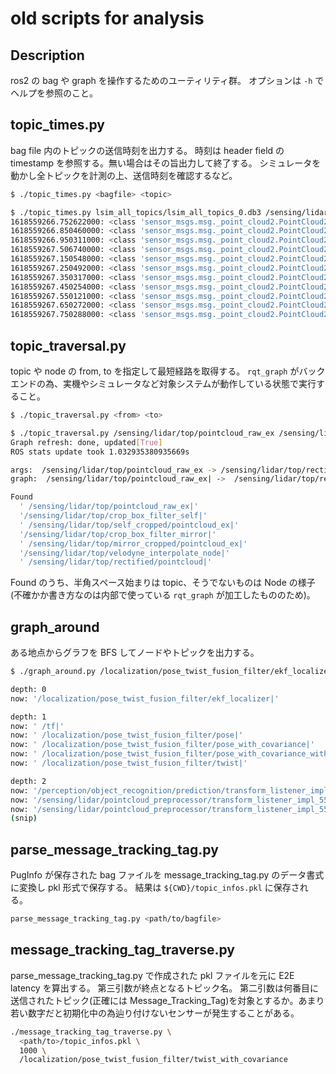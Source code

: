 # old scripts for analysis

## Description

ros2 の bag や graph を操作するためのユーティリティ群。
オプションは `-h` でヘルプを参照のこと。

## topic_times.py

bag file 内のトピックの送信時刻を出力する。
時刻は header field の timestamp を参照する。無い場合はその旨出力して終了する。
シミュレータを動かし全トピックを計測の上、送信時刻を確認するなど。

```bash
$ ./topic_times.py <bagfile> <topic>

$ ./topic_times.py lsim_all_topics/lsim_all_topics_0.db3 /sensing/lidar/top/rectified/pointcloud
1618559266.752622000: <class 'sensor_msgs.msg._point_cloud2.PointCloud2'>
1618559266.850460000: <class 'sensor_msgs.msg._point_cloud2.PointCloud2'>
1618559266.950311000: <class 'sensor_msgs.msg._point_cloud2.PointCloud2'>
1618559267.506740000: <class 'sensor_msgs.msg._point_cloud2.PointCloud2'>
1618559267.150548000: <class 'sensor_msgs.msg._point_cloud2.PointCloud2'>
1618559267.250492000: <class 'sensor_msgs.msg._point_cloud2.PointCloud2'>
1618559267.350317000: <class 'sensor_msgs.msg._point_cloud2.PointCloud2'>
1618559267.450254000: <class 'sensor_msgs.msg._point_cloud2.PointCloud2'>
1618559267.550121000: <class 'sensor_msgs.msg._point_cloud2.PointCloud2'>
1618559267.650272000: <class 'sensor_msgs.msg._point_cloud2.PointCloud2'>
1618559267.750288000: <class 'sensor_msgs.msg._point_cloud2.PointCloud2'>
```

## topic_traversal.py

topic や node の from, to を指定して最短経路を取得する。
`rqt_graph` がバックエンドの為、実機やシミュレータなど対象システムが動作している状態で実行すること。

```bash
$ ./topic_traversal.py <from> <to>

$ ./topic_traversal.py /sensing/lidar/top/pointcloud_raw_ex /sensing/lidar/top/rectified/pointcloud
Graph refresh: done, updated[True]
ROS stats update took 1.032935380935669s

args:  /sensing/lidar/top/pointcloud_raw_ex -> /sensing/lidar/top/rectified/pointcloud
graph:  /sensing/lidar/top/pointcloud_raw_ex| ->  /sensing/lidar/top/rectified/pointcloud|

Found
  ' /sensing/lidar/top/pointcloud_raw_ex|'
  '/sensing/lidar/top/crop_box_filter_self|'
  ' /sensing/lidar/top/self_cropped/pointcloud_ex|'
  '/sensing/lidar/top/crop_box_filter_mirror|'
  ' /sensing/lidar/top/mirror_cropped/pointcloud_ex|'
  '/sensing/lidar/top/velodyne_interpolate_node|'
  ' /sensing/lidar/top/rectified/pointcloud|'
```

Found のうち、半角スペース始まりは topic、そうでないものは Node の様子(不確かか書き方なのは内部で使っている `rqt_graph` が加工したもののため)。

## graph_around

ある地点からグラフを BFS してノードやトピックを出力する。

```bash
$ ./graph_around.py /localization/pose_twist_fusion_filter/ekf_localizer --depth 2

depth: 0
now: '/localization/pose_twist_fusion_filter/ekf_localizer|'

depth: 1
now: ' /tf|'
now: ' /localization/pose_twist_fusion_filter/pose|'
now: ' /localization/pose_twist_fusion_filter/pose_with_covariance|'
now: ' /localization/pose_twist_fusion_filter/pose_with_covariance_without_yawbias|'
now: ' /localization/pose_twist_fusion_filter/twist|'

depth: 2
now: '/perception/object_recognition/prediction/transform_listener_impl_55931a9941c0|'
now: '/sensing/lidar/pointcloud_preprocessor/transform_listener_impl_5588e2e7d940|'
now: '/sensing/lidar/pointcloud_preprocessor/transform_listener_impl_5588e2f57090|'
(snip)
```

## parse_message_tracking_tag.py

PugInfo が保存された bag ファイルを message_tracking_tag.py のデータ書式に変換し
pkl 形式で保存する。
結果は `${CWD}/topic_infos.pkl` に保存される。

```bash
parse_message_tracking_tag.py <path/to/bagfile>
```

## message_tracking_tag_traverse.py

parse_message_tracking_tag.py で作成された pkl ファイルを元に E2E latency を算出する。
第三引数が終点となるトピック名。
第二引数は何番目に送信されたトピック(正確には Message_Tracking_Tag)を対象とするか。あまり若い数字だと初期化中の為辿り付けないセンサーが発生することがある。

```bash
./message_tracking_tag_traverse.py \
  <path/to>/topic_infos.pkl \
  1000 \
  /localization/pose_twist_fusion_filter/twist_with_covariance
```
